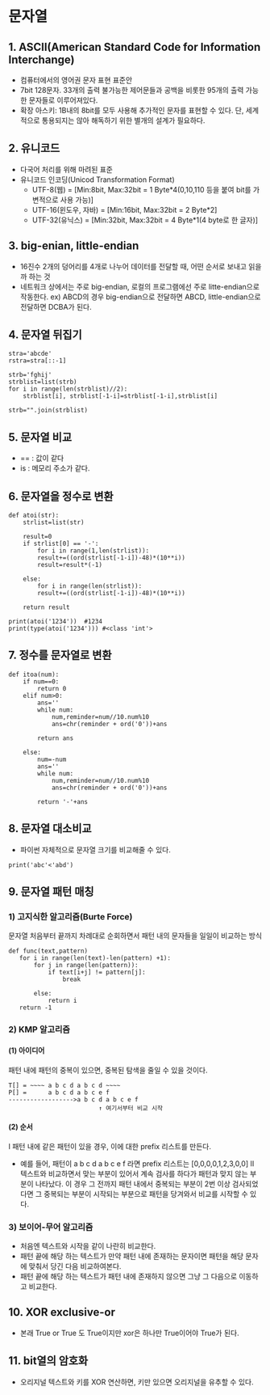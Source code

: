 #  문자열

## 1. ASCII(American Standard Code for Information Interchange)
  - 컴퓨터에서의 영어권 문자 표현 표준안
  - 7bit 128문자. 33개의 출력 불가능한 제어문들과 공백을 비롯한 95개의 출력 가능한 문자들로 이루어져있다.
  - 확장 아스키: 1B내의 8bit를 모두 사용해 추가적인 문자를 표현할 수 있다. 단, 세계적으로 통용되지는 않아 해독하기 위한 별개의 설계가 필요하다.

## 2. 유니코드
  - 다국어 처리를 위해 마려된 표준
  - 유니코드 인코딩(Unicod Transformation Format)
    - UTF-8(웹) = [Min:8bit, Max:32bit = 1 Byte*4(0,10,110 등을 붙여 bit를 가변적으로 사용 가능)]
    - UTF-16(윈도우, 자바) = [Min:16bit, Max:32bit = 2 Byte*2]
    - UTF-32(유닉스) = [Min:32bit, Max:32bit = 4 Byte*1(4 byte로 한 글자)]

## 3. big-enian, little-endian
  - 16진수 2개의 덩어리를 4개로 나누어 데이터를 전달할 때, 어떤 순서로 보내고 읽을까 하는 것
  - 네트워크 상에서는 주로 big-endian, 로컬의 프로그램에선 주로 litte-endian으로 작동한다.
  ex) ABCD의 경우 big-endian으로 전달하면 ABCD, little-endian으로 전달하면 DCBA가 된다.

## 4. 문자열 뒤집기

```
stra='abcde'
rstra=stra[::-1]
```

```
strb='fghij'
strblist=list(strb)
for i in range(len(strblist)//2):
    strblist[i], strblist[-1-i]=strblist[-1-i],strblist[i]
  
strb="".join(strblist)
```

## 5. 문자열 비교
 - == : 값이 같다
 - is : 메모리 주소가 같다.


## 6. 문자열을 정수로 변환
```
def atoi(str):
    strlist=list(str)

    result=0
    if strlist[0] == '-':
        for i in range(1,len(strlist)):
        result+=((ord(strlist[-1-i])-48)*(10**i))
        result=result*(-1)

    else:
        for i in range(len(strlist)):
        result+=((ord(strlist[-1-i])-48)*(10**i))
      
    return result

print(atoi('1234'))  #1234
print(type(atoi('1234'))) #<class 'int'>
```

## 7. 정수를 문자열로 변환
```
def itoa(num):
    if num==0:
        return 0
    elif num>0:
        ans=''
        while num:
            num,reminder=num//10.num%10
            ans=chr(reminder + ord('0'))+ans
        
        return ans
    
    else:
        num=-num
        ans=''
        while num:
            num,reminder=num//10.num%10
            ans=chr(reminder + ord('0'))+ans
        
        return '-'+ans

```

## 8. 문자열 대소비교
 - 파이썬 자체적으로 문자열 크기를 비교해줄 수 있다.
 ```
 print('abc'<'abd')
 ```

## 9. 문자열 패턴 매칭

### 1) 고지식한 알고리즘(Burte Force)
문자열 처음부터 끝까지 차례대로 순회하면서 패턴 내의 문자들을 일일이 비교하는 방식
 ```
 def func(text,pattern)
    for i in range(len(text)-len(pattern) +1):
        for j in range(len(pattern)):
            if text[i+j] != pattern[j]:
                break

        else:
            return i
    return -1
 ```

 ### 2) KMP 알고리즘

 #### (1) 아이디어
 패턴 내에 패턴의 중복이 있으면, 중복된 탐색을 줄일 수 있을 것이다.
 ```
 T[] = ~~~~ a b c d a b c d ~~~~
 P[] =      a b c d a b c e f
 ------------------>a b c d a b c e f 
                          ↑ 여기서부터 비교 시작
 ```

#### (2) 순서
  I 패턴 내에 같은 패턴이 있을 경우, 이에 대한 prefix 리스트를 만든다.
   - 예를 들어, 패턴이 a b c d a b c e f 라면 prefix 리스트는 [0,0,0,0,1,2,3,0,0]
 II 텍스트와 비교하면서 맞는 부분이 있어서 계속 검사를 하다가 패턴과 맞지 않는 부분이 나타났다. 이 경우 그 전까지 패턴 내에서 중복되는 부분이 2번 이상 검사되었다면 그 중복되는 부분이 시작되는 부분으로 패턴을 당겨와서 비교를 시작할 수 있다.


### 3) 보이어-무어 알고리즘
 - 처음엔 텍스트와 시작을 같이 나란히 비교한다.
 - 패턴 끝에 해당 하는 텍스트가 만약 패턴 내에 존재하는 문자이면 패턴을 해당 문자에 맞춰서 당긴 다음 비교하여본다.
 - 패턴 끝에 해당 하는 텍스트가 패턴 내에 존재하지 않으면 그냥 그 다음으로 이동하고 비교한다.


## 10. XOR exclusive-or
 - 본래 True or True 도 True이지만 xor은 하나만 True이어야 True가 된다.

## 11. bit열의 암호화

 - 오리지널 텍스트와 키를 XOR 연산하면, 키만 있으면 오리지널을 유추할 수 있다.